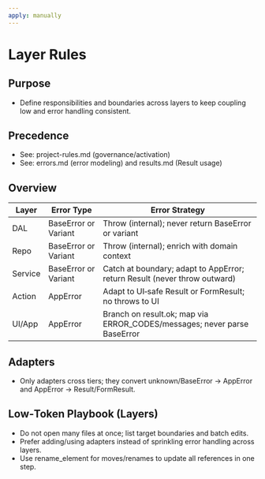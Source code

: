 ```yaml
---
apply: manually
---
```


# Layer Rules

## Purpose

- Define responsibilities and boundaries across layers to keep coupling low and error handling consistent.

## Precedence

- See: project-rules.md (governance/activation)
- See: errors.md (error modeling) and results.md (Result usage)

## Overview

| Layer   | Error Type           | Error Strategy                                                            |
| ------- | -------------------- | ------------------------------------------------------------------------- |
| DAL     | BaseError or Variant | Throw (internal); never return BaseError or variant                       |
| Repo    | BaseError or Variant | Throw (internal); enrich with domain context                              |
| Service | BaseError or Variant | Catch at boundary; adapt to AppError; return Result (never throw outward) |
| Action  | AppError             | Adapt to UI‑safe Result or FormResult; no throws to UI                    |
| UI/App  | AppError             | Branch on result.ok; map via ERROR_CODES/messages; never parse BaseError  |

## Adapters

- Only adapters cross tiers; they convert unknown/BaseError → AppError and AppError → Result/FormResult.

## Low‑Token Playbook (Layers)

- Do not open many files at once; list target boundaries and batch edits.
- Prefer adding/using adapters instead of sprinkling error handling across layers.
- Use rename_element for moves/renames to update all references in one step.

